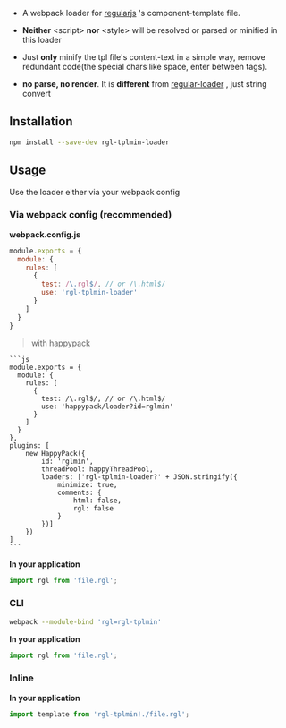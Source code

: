 
- A webpack loader for [regularjs](https://github.com/regularjs/regular) 's component-template file.

- **Neither** &lt;script&gt; **nor** &lt;style&gt; will be resolved or parsed or minified in this loader

- Just **only** minify the tpl file's content-text in a simple way, remove redundant code(the special chars like space, enter between tags).

- **no parse, no render**. It is **different** from [regular-loader](https://www.npmjs.com/package/regular-loader) , just string convert


## Installation

```bash
npm install --save-dev rgl-tplmin-loader
```

## Usage

Use the loader either via your webpack config

### Via webpack config (recommended)

**webpack.config.js**

```js
module.exports = {
  module: {
    rules: [
      {
        test: /\.rgl$/, // or /\.html$/
        use: 'rgl-tplmin-loader'
      }
    ]
  }
}
```

> with happypack

    ```js
	module.exports = {
	  module: {
		rules: [
		  {
			test: /\.rgl$/, // or /\.html$/
			use: 'happypack/loader?id=rglmin'
		  }
		]
	  }
	},
	plugins: [
		new HappyPack({
			id: 'rglmin',
			threadPool: happyThreadPool,
			loaders: ['rgl-tplmin-loader?' + JSON.stringify({
				minimize: true,
				comments: {
					html: false,
					rgl: false
				}
			})]
		})
	]
	```

**In your application**

```js
import rgl from 'file.rgl';
```

### CLI

```bash
webpack --module-bind 'rgl=rgl-tplmin'
```

**In your application**

```js
import rgl from 'file.rgl';
```

### Inline

**In your application**

```js
import template from 'rgl-tplmin!./file.rgl';
```
